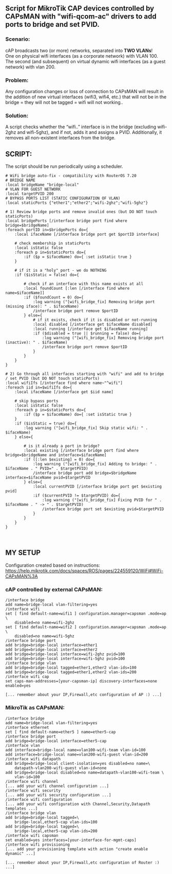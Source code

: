 ## Script for MikroTik CAP devices controlled by CAPsMAN with "wifi-qcom-ac" drivers to add ports to bridge and set PVID.

### Scenario:
cAP broadcasts two (or more) networks, separated into **TWO VLANs**!</br>
One on physical wifi interfaces (as a corporate network) with VLAN 100.</br>
The second (and subsequent) on virtual dynamic wifi interfaces (as a guest network) with vlan 200.</br>

### Problem:
Any configuration changes or loss of connection to CAPsMAN will result in the addition of new virtual interfaces (wifi3, wifi4, etc.) that will not be in the bridge = they will not be tagged = wifi will not working..

### Solution:
A script checks whether the “wifi..” interface is in the bridge (excluding wifi-2ghz and wifi-5ghz), and if not, adds it and assigns a PVID. Additionally, it removes all non-existent interfaces from the bridge. 

## SCRIPT:
The script should be run periodically using a scheduler.
```
# WiFi bridge auto-fix - compatibility with RouterOS 7.20
# BRIDGE NAME
:local bridgeName "bridge-local"
# VLAN FOR GUEST NETWORK
:local targetPVID 200
# BYPASS PORTS LIST (STATIC CONFIGURATION OF VLAN)
:local staticPorts {"ether1";"ether2";"wifi-2ghz";"wifi-5ghz"}

# 1) Review bridge ports and remove invalid ones (but DO NOT touch staticPorts)
:local bridgePorts [/interface bridge port find where bridge=$bridgeName]
:foreach portID in=$bridgePorts do={
    :local ifaceName [/interface bridge port get $portID interface]

    # check membership in staticPorts
    :local isStatic false
    :foreach p in=$staticPorts do={
        :if ($p = $ifaceName) do={ :set isStatic true }
    }

    # if it is a "holy" port - we do NOTHING
    :if ($isStatic = false) do={

        # check if an interface with this name exists at all
        :local foundCount [:len [/interface find where name=$ifaceName]]
        :if ($foundCount = 0) do={
            :log warning ("[wifi_bridge_fix] Removing bridge port (missing iface): " . $ifaceName)
            /interface bridge port remove $portID
        } else={
            # if it exists, check if it is disabled or not-running
            :local disabled [/interface get $ifaceName disabled]
            :local running [/interface get $ifaceName running]
            :if ($disabled = true || $running = false) do={
                :log warning ("[wifi_bridge_fix] Removing bridge port (inactive): " . $ifaceName)
                /interface bridge port remove $portID
            }
        }
    }
}

# 2) Go through all interfaces starting with "wifi" and add to bridge / set PVID (but DO NOT touch staticPorts)
:local wifiIfs [/interface find where name~"^wifi"]
:foreach iid in=$wifiIfs do={
    :local ifaceName [/interface get $iid name]

    # skip bypass ports
    :local isStatic false
    :foreach p in=$staticPorts do={
        :if ($p = $ifaceName) do={ :set isStatic true }
    }
    :if ($isStatic = true) do={
        :log warning ("[wifi_bridge_fix] Skip static wifi: " . $ifaceName)
    } else={

        # is it already a port in bridge?
        :local existing [/interface bridge port find where bridge=$bridgeName and interface=$ifaceName]
        :if ([:len $existing] = 0) do={
            :log warning ("[wifi_bridge_fix] Adding to bridge: " . $ifaceName . " PVID=" . $targetPVID)
            /interface bridge port add bridge=$bridgeName interface=$ifaceName pvid=$targetPVID
        } else={
            :local currentPVID [/interface bridge port get $existing pvid]
            :if ($currentPVID != $targetPVID) do={
                :log warning ("[wifi_bridge_fix] Fixing PVID for " . $ifaceName . " -> " . $targetPVID)
                /interface bridge port set $existing pvid=$targetPVID
            }
        }
    }
}
```
</br>

## MY SETUP
Configuration created based on instructions:</br>
https://help.mikrotik.com/docs/spaces/ROS/pages/224559120/WiFi#WiFi-CAPsMAN%3A

### cAP controlled by external CAPsMAN:
```
/interface bridge
add name=bridge-local vlan-filtering=yes
/interface wifi
set [ find default-name=wifi1 ] configuration.manager=capsman .mode=ap \
    disabled=no name=wifi-2ghz
set [ find default-name=wifi2 ] configuration.manager=capsman .mode=ap \
    disabled=no name=wifi-5ghz
/interface bridge port
add bridge=bridge-local interface=ether1
add bridge=bridge-local interface=ether2
add bridge=bridge-local interface=wifi-2ghz pvid=100
add bridge=bridge-local interface=wifi-5ghz pvid=100
/interface bridge vlan
add bridge=bridge-local tagged=ether1,ether2 vlan-ids=100
add bridge=bridge-local tagged=ether1,ether2 vlan-ids=200
/interface wifi cap
set caps-man-addresses=[your-capsman-ip] discovery-interfaces=none enabled=yes

[... remember about your IP,Firewall,etc configuration of AP :) ...]
```
### MikroTik as CAPsMAN:
```
/interface bridge
add name=bridge-local vlan-filtering=yes
/interface ethernet
set [ find default-name=ether5 ] name=ether5-cap
/interface bridge port
add bridge=bridge-local interface=ether5-cap
/interface vlan
add interface=bridge-local name=vlan100-wifi-team vlan-id=100
add interface=bridge-local name=vlan200-wifi-guest vlan-id=200
/interface wifi datapath
add bridge=bridge-local client-isolation=yes disabled=no name=\
    datapath-vlan200-wifi-guest vlan-id=none
add bridge=bridge-local disabled=no name=datapath-vlan100-wifi-team \
    vlan-id=100
/interface wifi channel
[... add your wifi channel configuration ...]
/interface wifi security
[... add your wifi security configuration ...]
/interface wifi configuration
[... add your wifi configuration with Channel,Security,Datapath templates ...]
/interface bridge vlan
add bridge=bridge-local tagged=\
    bridge-local,ether5-cap vlan-ids=100
add bridge=bridge-local tagged=\
    bridge-local,ether5-cap vlan-ids=200
/interface wifi capsman
set enabled=yes interfaces=[your-interface-for-mgmt-caps]
/interface wifi provisioning
[... add your provisioning template with action "create enable dynamic" ...]

[... remember about your IP,Firewall,etc configuration of Router :) ...]
```
